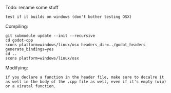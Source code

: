 Todo:
	rename some stuff

	test if it builds on windows (don't bother testing OSX)


Compiling:

	git submodule update --init --recursive
	cd godot-cpp
	scons platform=windows/linux/osx headers_dir=../godot_headers generate_bindings=yes
	cd ..
	scons platform=windows/linux/osx

Modifying:

	if you declare a function in the header file, make sure to decalre it as well in the body of the .cpp file as well, even if it's empty (wip) or a virutal function.